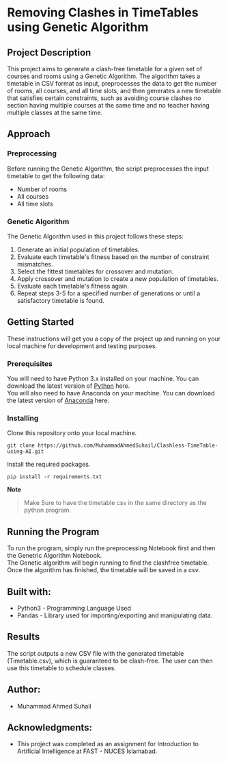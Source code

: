 # Removing Clashes in TimeTables using Genetic Algorithm

## Project Description

This project aims to generate a clash-free timetable for a given set of courses and rooms using a Genetic Algorithm. The algorithm takes a timetable in CSV format as input, preprocesses the data to get the number of rooms, all courses, and all time slots, and then generates a new timetable that satisfies certain constraints, such as avoiding course clashes no section having multiple courses at the same time and no teacher having multiple classes at the same time.

## Approach

### Preprocessing
Before running the Genetic Algorithm, the script preprocesses the input timetable to get the following data:
- Number of rooms
- All courses
- All time slots

### Genetic Algorithm
The Genetic Algorithm used in this project follows these steps:
1. Generate an initial population of timetables.
2. Evaluate each timetable's fitness based on the number of constraint mismatches.
3. Select the fittest timetables for crossover and mutation.
4. Apply crossover and mutation to create a new population of timetables.
5. Evaluate each timetable's fitness again.
6. Repeat steps 3-5 for a specified number of generations or until a satisfactory timetable is found.

## Getting Started
These instructions will get you a copy of the project up and running on your local machine for development and testing purposes.

### Prerequisites
You will need to have Python 3.x installed on your machine. You can download the latest version of [Python](https://www.python.org/downloads/) here.
</br>
You will also need to have Anaconda on your machine. You can download the latest version of [Anaconda](https://www.anaconda.com/) here.

### Installing
Clone this repository onto your local machine.
```
git clone https://github.com/MuhammadAhmedSuhail/Clashless-TimeTable-using-AI.git
```
Install the required packages.
```
pip install -r requirements.txt
```

**Note**
> Make Sure to have the timetable csv in the same directory as the python program.

## Running the Program
To run the program, simply run the preprocessing Notebook first and then the Genetric Algorithm Notebook.
</br>
The Genetic algorithm will begin running to find the clashfree timetable. Once the algorithm has finished, the timetable will be saved in a csv.

## Built with:
- Python3 - Programming Language Used
- Pandas - Library used for importing/exporting and manipulating data.

## Results
The script outputs a new CSV file with the generated timetable (Timetable.csv), which is guaranteed to be clash-free. The user can then use this timetable to schedule classes.

## Author:
- Muhammad Ahmed Suhail

## Acknowledgments:
- This project was completed as an assignment for Introduction to Artificial Intelligence at FAST - NUCES Islamabad.












